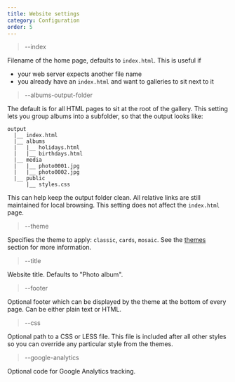 ```yaml
---
title: Website settings
category: Configuration
order: 5
---
```


> \-\-index

Filename of the home page, defaults to `index.html`. This is useful if
- your web server expects another file name
- you already have an `index.html` and want to galleries to sit next to it

> \-\-albums-output-folder

The default is for all HTML pages to sit at the root of the gallery.
This setting lets you group albums into a subfolder, so that the output looks like:

```
output
  |__ index.html
  |__ albums
  |   |__ holidays.html
  |   |__ birthdays.html
  |__ media
  |   |__ photo0001.jpg
  |   |__ photo0002.jpg
  |__ public
      |__ styles.css
```

This can help keep the output folder clean.
All relative links are still maintained for local browsing.
This setting does not affect the `index.html` page.

> \-\-theme

Specifies the theme to apply: `classic`, `cards`, `mosaic`.
See the [themes](../../4-themes/themes) section for more information.

> \-\-title

Website title. Defaults to "Photo album".

> \-\-footer

Optional footer which can be displayed by the theme at the bottom of every page.
Can be either plain text or HTML.

> \-\-css

Optional path to a CSS or LESS file.
This file is included after all other styles so you can override any particular style from the themes.

> \-\-google-analytics

Optional code for Google Analytics tracking.
